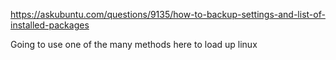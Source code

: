 https://askubuntu.com/questions/9135/how-to-backup-settings-and-list-of-installed-packages

Going to use one of the many methods here to load up linux
